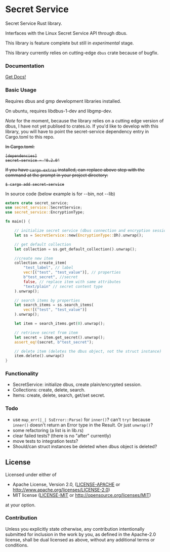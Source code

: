 # Secret Service

Secret Service Rust library.

Interfaces with the Linux Secret Service API through dbus.

This library is feature complete but still in *experimental* stage.

This library currently relies on cutting-edge `dbus` crate because of bugfix.

### Documentation

[Get Docs!](https://hwchen.github.io/secret-service-rs/secret_service/)

### Basic Usage

Requires dbus and gmp development libraries installed.

On ubuntu, requires libdbus-1-dev and libgmp-dev.

*Note* for the moment, because the library relies on a cutting edge version of dbus, I have not yet publised to crates.io. If you'd like to develop with this library, you will have to point the secret-service dependency entry in Cargo.toml to this repo.

<strike>In Cargo.toml:

```
[dependencies]
secret-service = "0.2.0"
```

If you have `cargo-extras` installed, can replace above step with the command at the prompt in your project directory:

```
$ cargo add secret-service
```
</strike>

In source code (below example is for --bin, not --lib)

```rust
extern crate secret_service;
use secret_service::SecretService;
use secret_service::EncryptionType;

fn main() {

    // initialize secret service (dbus connection and encryption session)
    let ss = SecretService::new(EncryptionType::Dh).unwrap();

    // get default collection
    let collection = ss.get_default_collection().unwrap();

    //create new item
    collection.create_item(
        "test_label", // label
        vec![("test", "test_value")], // properties
        b"test_secret", //secret
        false, // replace item with same attributes
        "text/plain" // secret content type
    ).unwrap();

    // search items by properties
    let search_items = ss.search_items(
        vec![("test", "test_value")]
    ).unwrap();

    let item = search_items.get(0).unwrap();

    // retrieve secret from item
    let secret = item.get_secret().unwrap();
    assert_eq!(secret, b"test_secret");

    // delete item (deletes the dbus object, not the struct instance)
    item.delete().unwrap()
}
```

### Functionality

- SecretService: initialize dbus, create plain/encrypted session.
- Collections: create, delete, search.
- Items: create, delete, search, get/set secret.

### Todo

- use `map_err(|_| SsError::Parse)` for `inner()`? can't `try!` because `inner()` doesn't return an Error type in the Result. Or just `unwrap()`?
- some refactoring (a list is in lib.rs)
- clear failed tests? (there is no "after" currently)
- move tests to integration tests?
- Should/can struct instances be deleted when dbus object is deleted?

## License

Licensed under either of

* Apache License, Version 2.0, ([LICENSE-APACHE](LICENSE-APACHE) or http://www.apache.org/licenses/LICENSE-2.0)
* MIT license ([LICENSE-MIT](LICENSE-MIT) or http://opensource.org/licenses/MIT)

at your option.

### Contribution

Unless you explicitly state otherwise, any contribution intentionally submitted for inclusion in the work by you, as defined in the Apache-2.0 license, shall be dual licensed as above, without any additional terms or conditions.
  
